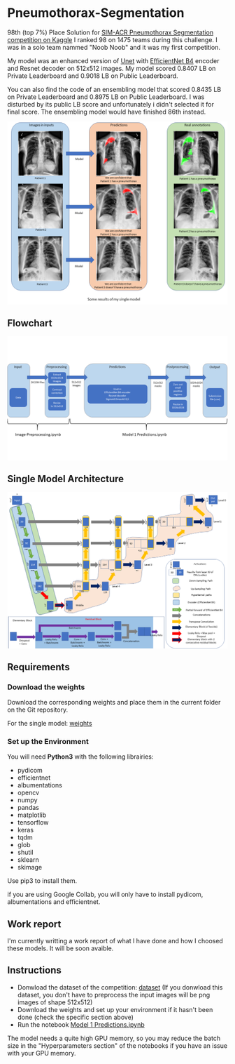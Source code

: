 # Pneumothorax-Segmentation

98th (top 7%) Place Solution for [SIM-ACR Pneumothorax Segmentation competition on Kaggle](https://www.kaggle.com/c/siim-acr-pneumothorax-segmentation)
I ranked 98 on 1475 teams during this challenge. I was in a solo team nammed "Noob Noob" and it was my first competition.

My model was an enhanced version of [Unet](https://github.com/zhixuhao/unet) with [EfficientNet B4](https://github.com/qubvel/efficientnet) encoder and Resnet decoder on 512x512 images. My model scored 0.8407 LB on Private Leaderboard and 0.9018 LB on Public Leaderboard.

You can also find the code of an ensembling model that scored 0.8435 LB on Private Leaderboard and 0.8975 LB on Public Leaderboard. I was disturbed by its public LB score and unfortunately i didn't selected it for final score. The ensembling model would have finished 86th instead.

<img src="./Images/Images-Results.png" alt="ResultsVisualisation" align="center"/>

## Flowchart

<img src="./Images/Schema.png" alt="FlowChart" align="center"/>

## Single Model Architecture

<img src="./Images/Architecture.png" alt="Architecture" align="center"/>

## Requirements

### Download the weights

Download the corresponding weights and place them in the current folder on the Git repository.

For the single model:
[weights](https://drive.google.com/open?id=1UX2-iHB4eTgE0588kptB8N8kQRTvaG_e)

### Set up the Environment

You will need **Python3** with the following librairies:

- pydicom
- efficientnet
- albumentations
- opencv
- numpy
- pandas
- matplotlib
- tensorflow
- keras
- tqdm
- glob
- shutil
- sklearn
- skimage

Use pip3 to install them.


if you are using Google Collab, you will only have to install pydicom, albumentations and efficientnet.

## Work report

I'm currently writting a work report of what I have done and how I choosed these models. It will be soon avaible.

## Instructions

* Donwload the dataset of the competition: [dataset](https://www.kaggle.com/iafoss/siimacr-pneumothorax-segmentation-data-512) (If you donwload this dataset, you don't have to preprocess the input images will be png images of shape 512x512)
* Download the weights and set up your environment if it hasn't been done (check the specific section above)
* Run the notebook [Model 1 Predictions.ipynb](https://github.com/GuillaumeBalezo/Pneumothorax-Segmentation/blob/master/Model%201%20Predictions.ipynb)

The model needs a quite high GPU memory, so you may reduce the batch size in the "Hyperparameters section" of the notebooks if you have an issue with your GPU memory.
